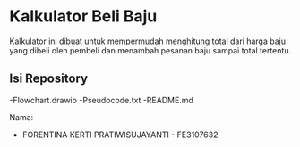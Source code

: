 # Kalkulator Beli Baju 

Kalkulator ini dibuat untuk mempermudah menghitung total dari harga baju yang dibeli oleh pembeli dan menambah pesanan baju sampai total tertentu.
## Isi Repository
-Flowchart.drawio
-Pseudocode.txt
-README.md

Nama:
- FORENTINA KERTI PRATIWISUJAYANTI - FE3107632
